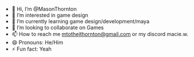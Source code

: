 - 👋 Hi, I’m @MasonThornton
- 👀 I’m interested in game design
- 🌱 I’m currently learning game design/development/maya
- 💞️ I’m looking to collaborate on Games
- 📫 How to reach me mtothejthornton@gmail.com or my discord macie.w.
- 😄 Pronouns: He/Him
- ⚡ Fun fact: Yeah

<!---
MasonThornton/MasonThornton is a ✨ special ✨ repository because its `README.md` (this file) appears on your GitHub profile.
You can click the Preview link to take a look at your changes.
--->
